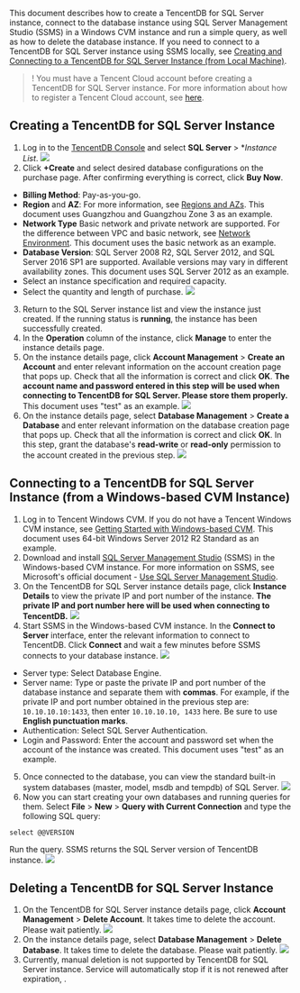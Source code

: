 
This document describes how to create a TencentDB for SQL Server instance, connect to the database instance using SQL Server Management Studio (SSMS) in a Windows CVM instance and run a simple query, as well as how to delete the database instance.
If you need to connect to a TencentDB for SQL Server instance using SSMS locally, see [Creating and Connecting to a TencentDB for SQL Server Instance (from Local Machine)](/doc/product/238/11627).

>! You must have a Tencent Cloud account before creating a TencentDB for SQL Server instance. For more information about how to register a Tencent Cloud account, see [here](https://cloud.tencent.com/document/product/378/17985).

## Creating a TencentDB for SQL Server Instance
1. Log in to the [TencentDB Console](https://console.cloud.tencent.com/cdb) and select **SQL Server** > **Instance List*.
![](https://main.qcloudimg.com/raw/c8a5843dc5f1ddecb1e7767f848ca895.png)
2. Click **+Create** and select desired database configurations on the purchase page. After confirming everything is correct, click **Buy Now**.
 - **Billing Method**: Pay-as-you-go.
 - **Region** and **AZ**: For more information, see [Regions and AZs](/doc/product/236/8458). This document uses Guangzhou and Guangzhou Zone 3 as an example.
 - **Network Type** Basic network and private network are supported. For the difference between VPC and basic network, see [Network Environment](/doc/product/213/5227). This document uses the basic network as an example.
 - **Database Version**: SQL Server 2008 R2, SQL Server 2012, and SQL Server 2016 SP1 are supported. Available versions may vary in different availability zones. This document uses SQL Server 2012 as an example.
 - Select an instance specification and required capacity.
 - Select the quantity and length of purchase.
![](https://main.qcloudimg.com/raw/85a55961d655af3870919df938dddaf0.png)
3. Return to the SQL Server instance list and view the instance just created. If the running status is **running**, the instance has been successfully created.
4. In the **Operation** column of the instance, click **Manage** to enter the instance details page.
5. On the instance details page, click **Account Management** > **Create an Account** and enter relevant information on the account creation page that pops up. Check that all the information is correct and click **OK**.
**The account name and password entered in this step will be used when connecting to TencentDB for SQL Server. Please store them properly.** This document uses "test" as an example.
![](//mc.qcloudimg.com/static/img/1cac253d8eb9029bbaf10aa385b4c0bd/image.png)
6. On the instance details page, select **Database Management** > **Create a Database** and enter relevant information on the database creation page that pops up. Check that all the information is correct and click **OK**.
In this step, grant the database's **read-write** or **read-only** permission to the account created in the previous step.
![](//mc.qcloudimg.com/static/img/8db9f2aaa65978c0e0005739c7861aad/image.png)

## Connecting to a TencentDB for SQL Server Instance (from a Windows-based CVM Instance)
1. Log in to Tencent Windows CVM. If you do not have a Tencent Windows CVM instance, see [Getting Started with Windows-based CVM](/doc/product/213/2764). This document uses 64-bit Windows Server 2012 R2 Standard as an example.
2. Download and install [SQL Server Management Studio](https://docs.microsoft.com/en-us/sql/ssms/download-sql-server-management-studio-ssms) (SSMS) in the Windows-based CVM instance. For more information on SSMS, see Microsoft's official document - [Use SQL Server Management Studio](https://docs.microsoft.com/zh-cn/sql/database-engine/use-sql-server-management-studio?view=sql-server-2014).
3. On the TencentDB for SQL Server instance details page, click **Instance Details** to view the private IP and port number of the instance. **The private IP and port number here will be used when connecting to TencentDB.**
![](https://main.qcloudimg.com/raw/05866d097de8b621b3a27b230ed6de8c.png)
4. Start SSMS in the Windows-based CVM instance. In the **Connect to Server** interface, enter the relevant information to connect to TencentDB. Click **Connect** and wait a few minutes before SSMS connects to your database instance.
![](//mc.qcloudimg.com/static/img/1cac47c4fc515d30d2cb5a0ef0141e22/image.png)
 - Server type: Select Database Engine.
 - Server name: Type or paste the private IP and port number of the database instance and separate them with **commas**. For example, if the private IP and port number obtained in the previous step are: `10.10.10.10:1433`, then enter `10.10.10.10, 1433` here. Be sure to use **English punctuation marks**.
 - Authentication: Select SQL Server Authentication.
 - Login and Password: Enter the account and password set when the account of the instance was created. This document uses "test" as an example.
5. Once connected to the database, you can view the standard built-in system databases (master, model, msdb and tempdb) of SQL Server.
![](//mc.qcloudimg.com/static/img/a39d9db6f6a4050d1fa4285a53b55157/image.png)
6. Now you can start creating your own databases and running queries for them. Select **File** > **New** > **Query with Current Connection** and type the following SQL query:
```
select @@VERSION
```
Run the query. SSMS returns the SQL Server version of TencentDB instance.
![](//mc.qcloudimg.com/static/img/fbf64c03c7addda9c80fdd3dac7bbebb/image.png)

## Deleting a TencentDB for SQL Server Instance
1. On the TencentDB for SQL Server instance details page, click **Account Management** > **Delete Account**. It takes time to delete the account. Please wait patiently.
![](//mc.qcloudimg.com/static/img/7ce670ca67766ed32d088b4f733c56b6/image.png)
2. On the instance details page, select **Database Management** > **Delete Database**. It takes time to delete the database. Please wait patiently.
![](//mc.qcloudimg.com/static/img/fa68b790fe7a12e1c17bfde648ac6e98/image.png)
3. Currently, manual deletion is not supported by TencentDB for SQL Server instance. Service will automatically stop if it is not renewed after expiration, .

